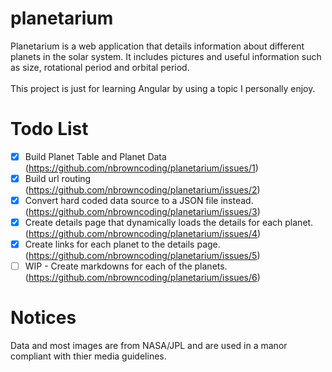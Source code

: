 # planetarium
Planetarium is a web application that details information about different planets in the solar system. It includes pictures and useful information such as size, rotational period and orbital period.
<br/>
<br/>
This project is just for learning Angular by using a topic I personally enjoy.

# Todo List
- [x] Build Planet Table and Planet Data (https://github.com/nbrowncoding/planetarium/issues/1)
- [x] Build url routing (https://github.com/nbrowncoding/planetarium/issues/2)
- [x] Convert hard coded data source to a JSON file instead. (https://github.com/nbrowncoding/planetarium/issues/3)
- [x] Create details page that dynamically loads the details for each planet. (https://github.com/nbrowncoding/planetarium/issues/4)
- [x] Create links for each planet to the details page. (https://github.com/nbrowncoding/planetarium/issues/5)
- [ ] WIP - Create markdowns for each of the planets. (https://github.com/nbrowncoding/planetarium/issues/6)

# Notices
Data and most images are from NASA/JPL and are used in a manor compliant with thier media guidelines.
